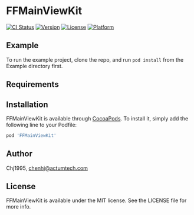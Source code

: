 # FFMainViewKit

[![CI Status](https://img.shields.io/travis/Chj1995/FFMainViewKit.svg?style=flat)](https://travis-ci.org/Chj1995/FFMainViewKit)
[![Version](https://img.shields.io/cocoapods/v/FFMainViewKit.svg?style=flat)](https://cocoapods.org/pods/FFMainViewKit)
[![License](https://img.shields.io/cocoapods/l/FFMainViewKit.svg?style=flat)](https://cocoapods.org/pods/FFMainViewKit)
[![Platform](https://img.shields.io/cocoapods/p/FFMainViewKit.svg?style=flat)](https://cocoapods.org/pods/FFMainViewKit)

## Example

To run the example project, clone the repo, and run `pod install` from the Example directory first.

## Requirements

## Installation

FFMainViewKit is available through [CocoaPods](https://cocoapods.org). To install
it, simply add the following line to your Podfile:

```ruby
pod 'FFMainViewKit'
```

## Author

Chj1995, chenhj@actumtech.com

## License

FFMainViewKit is available under the MIT license. See the LICENSE file for more info.
